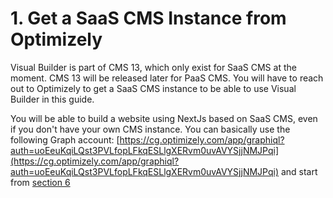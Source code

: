 # 1. Get a SaaS CMS Instance from Optimizely
Visual Builder is part of CMS 13, which only exist for SaaS CMS at the moment. CMS 13 will be released later for PaaS CMS. You will have to reach out to Optimizely to get a SaaS CMS instance to be able to use Visual Builder in this guide.

You will be able to build a website using NextJs based on SaaS CMS, even if you don't have your own CMS instance. You can basically use the following Graph account: [https://cg.optimizely.com/app/graphiql?auth=uoEeuKqiLQst3PVLfopLFkqESLlgXERvm0uvAVYSjjNMJPqi](https://cg.optimizely.com/app/graphiql?auth=uoEeuKqiLQst3PVLfopLFkqESLlgXERvm0uvAVYSjjNMJPqi) and start from [section 6](https://github.com/jonasbergqvist/saas-cms-visual-builder-workshop/blob/main/README-6-Create-graphql-query.md)
